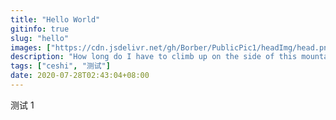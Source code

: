 ```yaml
---
title: "Hello World"
gitinfo: true
slug: "hello"
images: ["https://cdn.jsdelivr.net/gh/Borber/PublicPic1/headImg/head.png"] 
description: "How long do I have to climb up on the side of this mountain of mine?"
tags: ["ceshi", "测试"]
date: 2020-07-28T02:43:04+08:00
---
```


 

测试 1 



